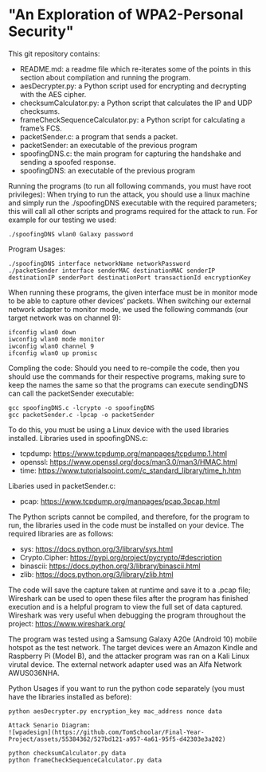 # "An Exploration of WPA2-Personal Security"

This git repository contains:
 - README.md: a readme file which re-iterates some of the points in this section about compilation and running the program.
 - aesDecrypter.py: a Python script used for encrypting and decrypting with the AES cipher.
 - checksumCalculator.py: a Python script that calculates the IP and UDP checksums.
 - frameCheckSequenceCalculator.py: a Python script for calculating a frame’s FCS.
 - packetSender.c: a program that sends a packet.
 - packetSender: an executable of the previous program
 - spoofingDNS.c: the main program for capturing the handshake and sending a spoofed response.
 - spoofingDNS: an executable of the previous program 

Running the programs (to run all following commands, you must have root privileges):
When trying to run the attack, you should use a linux machine and simply run the ./spoofingDNS executable with the required parameters; this will call all other scripts and programs required for the attack to run.
For example for our testing we used:
```
./spoofingDNS wlan0 Galaxy password
```

Program Usages:
```
./spoofingDNS interface networkName networkPassword
./packetSender interface senderMAC destinationMAC senderIP destinationIP senderPort destinationPort transactionId encryptionKey
```

When running these programs, the given interface must be in monitor mode to be able to capture other devices’ packets.
When switching our external network adapter to monitor mode, we used the following commands (our target network was on channel 9):
```
ifconfig wlan0 down
iwconfig wlan0 mode monitor
iwconfig wlan0 channel 9
ifconfig wlan0 up promisc
```

Compling the code:
Should you need to re-compile the code, then you should use the commands for their respective programs, making sure to keep the names the same so that the programs can execute sendingDNS can call the packetSender executable:
```
gcc spoofingDNS.c -lcrypto -o spoofingDNS
gcc packetSender.c -lpcap -o packetSender
```

To do this, you must be using a Linux device with the used libraries installed.
Libraries used in spoofingDNS.c:
 - tcpdump: https://www.tcpdump.org/manpages/tcpdump.1.html
 - openssl: https://www.openssl.org/docs/man3.0/man3/HMAC.html
 - time: https://www.tutorialspoint.com/c_standard_library/time_h.htm

Libaries used in packetSender.c:
 - pcap: https://www.tcpdump.org/manpages/pcap.3pcap.html

The Python scripts cannot be compiled, and therefore, for the program to run, the libraries used in the code must be installed on your device. The required libraries are as follows:
 - sys: https://docs.python.org/3/library/sys.html
 - Crypto.Cipher: https://pypi.org/project/pycrypto/#description 
 - binascii: https://docs.python.org/3/library/binascii.html 
 - zlib: https://docs.python.org/3/library/zlib.html


The code will save the capture taken at runtime and save it to a .pcap file; Wireshark can be used to open these files after the program has finished execution and is a helpful program to view the full set of data captured. Wireshark was very useful when debugging the program throughout the project: https://www.wireshark.org/

The program was tested using a Samsung Galaxy A20e (Android 10) mobile hotspot as the test network. The target devices were an Amazon Kindle and Raspberry Pi (Model B), and the attacker program was ran on a Kali Linux virutal device. The external network adapter used was an Alfa Network AWUS036NHA.

Python Usages if you want to run the python code separately (you must have the libraries installed as before):
```
python aesDecrypter.py encryption_key mac_address nonce data

Attack Senario Diagram:
![wpadesign](https://github.com/TomSchoolar/Final-Year-Project/assets/55384362/527bd121-a957-4a61-95f5-d42303e3a202)

python checksumCalculator.py data
python frameCheckSequenceCalculator.py data
```

